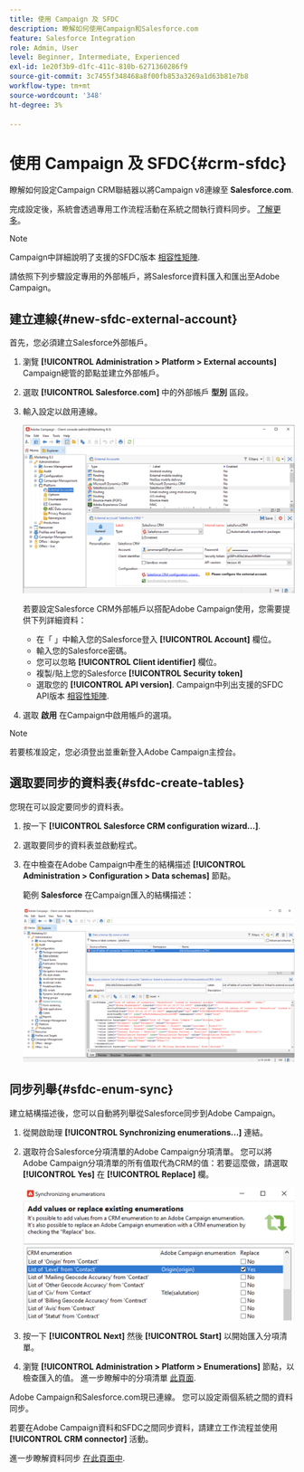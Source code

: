 ```yaml
---
title: 使用 Campaign 及 SFDC
description: 瞭解如何使用Campaign和Salesforce.com
feature: Salesforce Integration
role: Admin, User
level: Beginner, Intermediate, Experienced
exl-id: 1e20f3b9-d1fc-411c-810b-6271360286f9
source-git-commit: 3c7455f348468a8f00fb853a3269a1d63b81e7b8
workflow-type: tm+mt
source-wordcount: '348'
ht-degree: 3%

---
```


# 使用 Campaign 及 SFDC{#crm-sfdc}

瞭解如何設定Campaign CRM聯結器以將Campaign v8連線至 **Salesforce.com**.

完成設定後，系統會透過專用工作流程活動在系統之間執行資料同步。 [了解更多](crm-data-sync.md)。

>[!NOTE]
>
>Campaign中詳細說明了支援的SFDC版本 [相容性矩陣](../start/compatibility-matrix.md).

請依照下列步驟設定專用的外部帳戶，將Salesforce資料匯入和匯出至Adobe Campaign。

## 建立連線{#new-sfdc-external-account}

首先，您必須建立Salesforce外部帳戶。

1. 瀏覽 **[!UICONTROL Administration > Platform > External accounts]** Campaign總管的節點並建立外部帳戶。
1. 選取 **[!UICONTROL Salesforce.com]** 中的外部帳戶 **型別** 區段。
1. 輸入設定以啟用連線。

   ![](assets/sfdc-external-account.png)

   若要設定Salesforce CRM外部帳戶以搭配Adobe Campaign使用，您需要提供下列詳細資料：

   * 在「 」中輸入您的Salesforce登入 **[!UICONTROL Account]** 欄位。
   * 輸入您的Salesforce密碼。
   * 您可以忽略 **[!UICONTROL Client identifier]** 欄位。
   * 複製/貼上您的Salesforce **[!UICONTROL Security token]**
   * 選取您的 **[!UICONTROL API version]**. Campaign中列出支援的SFDC API版本 [相容性矩陣](../start/compatibility-matrix.md).

1. 選取 **啟用** 在Campaign中啟用帳戶的選項。

>[!NOTE]
>
>若要核准設定，您必須登出並重新登入Adobe Campaign主控台。

## 選取要同步的資料表{#sfdc-create-tables}

您現在可以設定要同步的資料表。

1. 按一下 **[!UICONTROL Salesforce CRM configuration wizard...]**.
1. 選取要同步的資料表並啟動程式。
1. 在中檢查在Adobe Campaign中產生的結構描述 **[!UICONTROL Administration > Configuration > Data schemas]** 節點。

   範例 **Salesforce** 在Campaign匯入的結構描述：

   ![](assets/sfdc-schemas.png)

## 同步列舉{#sfdc-enum-sync}

建立結構描述後，您可以自動將列舉從Salesforce同步到Adobe Campaign。

1. 從開啟助理  **[!UICONTROL Synchronizing enumerations...]** 連結。
1. 選取符合Salesforce分項清單的Adobe Campaign分項清單。
您可以將Adobe Campaign分項清單的所有值取代為CRM的值：若要這麼做，請選取 **[!UICONTROL Yes]** 在 **[!UICONTROL Replace]** 欄。

   ![](assets/sfdc-enum.png)

1. 按一下 **[!UICONTROL Next]** 然後 **[!UICONTROL Start]** 以開始匯入分項清單。

1. 瀏覽 **[!UICONTROL Administration > Platform > Enumerations]** 節點，以檢查匯入的值。 進一步瞭解中的分項清單 [此頁面](../config/ui-settings.md#enumerations).

Adobe Campaign和Salesforce.com現已連線。 您可以設定兩個系統之間的資料同步。

若要在Adobe Campaign資料和SFDC之間同步資料，請建立工作流程並使用 **[!UICONTROL CRM connector]** 活動。

進一步瞭解資料同步 [在此頁面中](crm-data-sync.md).
